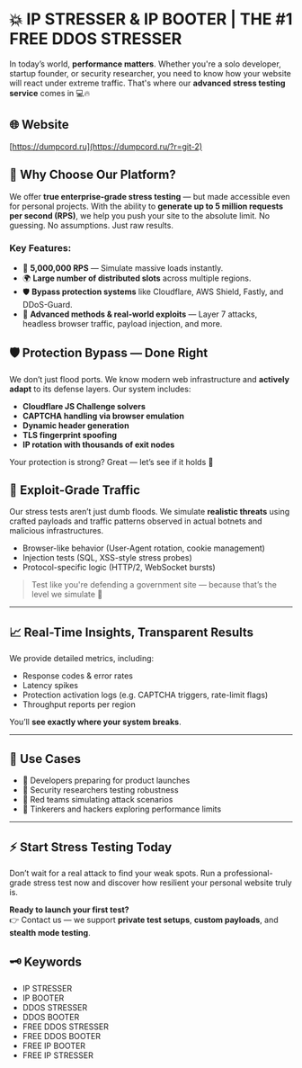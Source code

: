 # 💥 IP STRESSER & IP BOOTER | THE #1 FREE DDOS STRESSER

In today’s world, **performance matters**. Whether you're a solo developer, startup founder, or security researcher, you need to know how your website will react under extreme traffic. That's where our **advanced stress testing service** comes in 💻🔥

## 🌐 Website

[https://dumpcord.ru](https://dumpcord.ru/?r=git-2)

## 🧠 Why Choose Our Platform?

We offer **true enterprise-grade stress testing** — but made accessible even for personal projects. With the ability to **generate up to 5 million requests per second (RPS)**, we help you push your site to the absolute limit. No guessing. No assumptions. Just raw results.

### Key Features:

- 🚀 **5,000,000 RPS** — Simulate massive loads instantly.
- 🌍 **Large number of distributed slots** across multiple regions.
- 🛡️ **Bypass protection systems** like Cloudflare, AWS Shield, Fastly, and DDoS-Guard.
- 🧪 **Advanced methods & real-world exploits** — Layer 7 attacks, headless browser traffic, payload injection, and more.

## 🛡️ Protection Bypass — Done Right

We don’t just flood ports. We know modern web infrastructure and **actively adapt** to its defense layers. Our system includes:

- **Cloudflare JS Challenge solvers**
- **CAPTCHA handling via browser emulation**
- **Dynamic header generation**
- **TLS fingerprint spoofing**
- **IP rotation with thousands of exit nodes**

Your protection is strong? Great — let’s see if it holds 💪

## 🧬 Exploit-Grade Traffic

Our stress tests aren’t just dumb floods. We simulate **realistic threats** using crafted payloads and traffic patterns observed in actual botnets and malicious infrastructures.

- Browser-like behavior (User-Agent rotation, cookie management)
- Injection tests (SQL, XSS-style stress probes)
- Protocol-specific logic (HTTP/2, WebSocket bursts)

> Test like you're defending a government site — because that’s the level we simulate 🧨

---

## 📈 Real-Time Insights, Transparent Results

We provide detailed metrics, including:

- Response codes & error rates
- Latency spikes
- Protection activation logs (e.g. CAPTCHA triggers, rate-limit flags)
- Throughput reports per region

You’ll **see exactly where your system breaks**.

---

## 🔐 Use Cases

- 💼 Developers preparing for product launches
- 🧪 Security researchers testing robustness
- 🔄 Red teams simulating attack scenarios
- 🧰 Tinkerers and hackers exploring performance limits

---

## ⚡ Start Stress Testing Today

Don’t wait for a real attack to find your weak spots. Run a professional-grade stress test now and discover how resilient your personal website truly is.

**Ready to launch your first test?**  
👉 Contact us — we support **private test setups**, **custom payloads**, and **stealth mode testing**.

## 🗝️ Keywords
- IP STRESSER 
- IP BOOTER 
- DDOS STRESSER 
- DDOS BOOTER 
- FREE DDOS STRESSER 
- FREE DDOS BOOTER 
- FREE IP BOOTER 
- FREE IP STRESSER